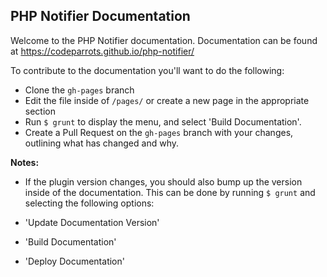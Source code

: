 ## PHP Notifier Documentation

Welcome to the PHP Notifier documentation. Documentation can be found at https://codeparrots.github.io/php-notifier/

To contribute to the documentation you'll want to do the following:

- Clone the `gh-pages` branch
- Edit the file inside of `/pages/` or create a new page in the appropriate section
- Run `$ grunt` to display the menu, and select 'Build Documentation'.
- Create a Pull Request on the `gh-pages` branch with your changes, outlining what has changed and why.

**Notes:**
- If the plugin version changes, you should also bump up the version inside of the documentation. This can be done by running `$ grunt` and selecting the following options:

- 'Update Documentation Version'
- 'Build Documentation'
- 'Deploy Documentation'
